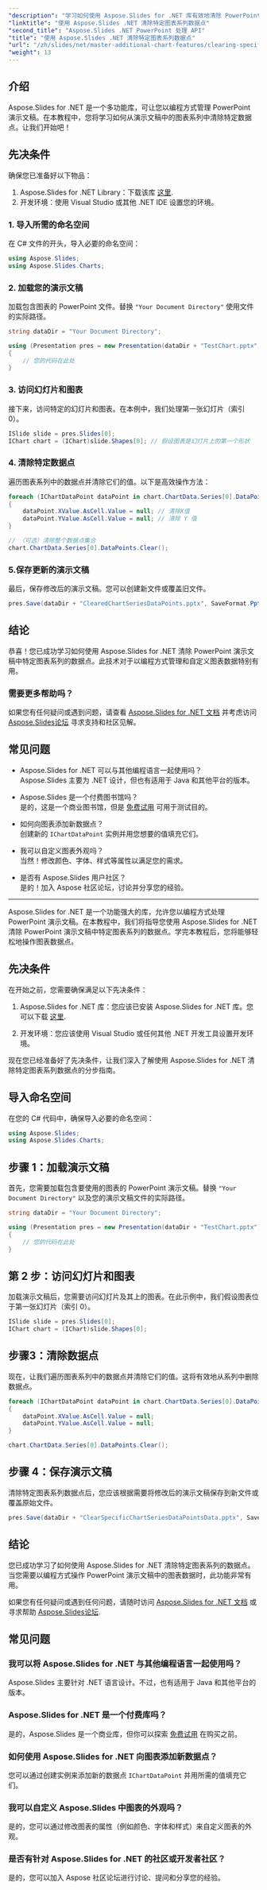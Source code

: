 ```yaml
---
"description": "学习如何使用 Aspose.Slides for .NET 库有效地清除 PowerPoint 演示文稿中特定图表系列的数据点。本教程将逐步指导您完成演示文稿的加载。"
"linktitle": "使用 Aspose.Slides .NET 清除特定图表系列数据点"
"second_title": "Aspose.Slides .NET PowerPoint 处理 API"
"title": "使用 Aspose.Slides .NET 清除特定图表系列数据点"
"url": "/zh/slides/net/master-additional-chart-features/clearing-specific-chart-series-data-points/"
"weight": 13
---
```


## 介绍

Aspose.Slides for .NET 是一个多功能库，可让您以编程方式管理 PowerPoint 演示文稿。在本教程中，您将学习如何从演示文稿中的图表系列中清除特定数据点。让我们开始吧！

## 先决条件

确保您已准备好以下物品：

1. Aspose.Slides for .NET Library：下载该库 [这里](https://releases。aspose.com/slides/net/).
2. 开发环境：使用 Visual Studio 或其他 .NET IDE 设置您的环境。

### 1. 导入所需的命名空间

在 C# 文件的开头，导入必要的命名空间：

```csharp
using Aspose.Slides;
using Aspose.Slides.Charts;
```

### 2. 加载您的演示文稿

加载包含图表的 PowerPoint 文件。替换 `"Your Document Directory"` 使用文件的实际路径。

```csharp
string dataDir = "Your Document Directory";

using (Presentation pres = new Presentation(dataDir + "TestChart.pptx"))
{
    // 您的代码在此处
}
```

### 3. 访问幻灯片和图表

接下来，访问特定的幻灯片和图表。在本例中，我们处理第一张幻灯片（索引 0）。

```csharp
ISlide slide = pres.Slides[0];
IChart chart = (IChart)slide.Shapes[0]; // 假设图表是幻灯片上的第一个形状
```

### 4. 清除特定数据点

遍历图表系列中的数据点并清除它们的值。以下是高效操作方法：

```csharp
foreach (IChartDataPoint dataPoint in chart.ChartData.Series[0].DataPoints)
{
    dataPoint.XValue.AsCell.Value = null; // 清除X值
    dataPoint.YValue.AsCell.Value = null; // 清除 Y 值
}

// （可选）清除整个数据点集合
chart.ChartData.Series[0].DataPoints.Clear();
```

### 5.保存更新的演示文稿

最后，保存修改后的演示文稿。您可以创建新文件或覆盖旧文件。

```csharp
pres.Save(dataDir + "ClearedChartSeriesDataPoints.pptx", SaveFormat.Pptx);
```

## 结论

恭喜！您已成功学习如何使用 Aspose.Slides for .NET 清除 PowerPoint 演示文稿中特定图表系列的数据点。此技术对于以编程方式管理和自定义图表数据特别有用。

### 需要更多帮助吗？

如果您有任何疑问或遇到问题，请查看 [Aspose.Slides for .NET 文档](https://reference.aspose.com/slides/net/) 并考虑访问 [Aspose.Slides论坛](https://forum.aspose.com/) 寻求支持和社区见解。

## 常见问题

- Aspose.Slides for .NET 可以与其他编程语言一起使用吗？  
  Aspose.Slides 主要为 .NET 设计，但也有适用于 Java 和其他平台的版本。

- Aspose.Slides 是一个付费图书馆吗？  
  是的，这是一个商业图书馆，但是 [免费试用](https://releases.aspose.com/) 可用于测试目的。

- 如何向图表添加新数据点？  
  创建新的 `IChartDataPoint` 实例并用您想要的值填充它们。

- 我可以自定义图表外观吗？  
  当然！修改颜色、字体、样式等属性以满足您的需求。

- 是否有 Aspose.Slides 用户社区？  
  是的！加入 Aspose 社区论坛，讨论并分享您的经验。

---

Aspose.Slides for .NET 是一个功能强大的库，允许您以编程方式处理 PowerPoint 演示文稿。在本教程中，我们将指导您使用 Aspose.Slides for .NET 清除 PowerPoint 演示文稿中特定图表系列的数据点。学完本教程后，您将能够轻松地操作图表数据点。

## 先决条件

在开始之前，您需要确保满足以下先决条件：

1. Aspose.Slides for .NET 库：您应该已安装 Aspose.Slides for .NET 库。您可以下载 [这里](https://releases。aspose.com/slides/net/).

2. 开发环境：您应该使用 Visual Studio 或任何其他 .NET 开发工具设置开发环境。

现在您已经准备好了先决条件，让我们深入了解使用 Aspose.Slides for .NET 清除特定图表系列数据点的分步指南。

## 导入命名空间

在您的 C# 代码中，确保导入必要的命名空间：

```csharp
using Aspose.Slides;
using Aspose.Slides.Charts;
```

## 步骤 1：加载演示文稿

首先，您需要加载包含要使用的图表的 PowerPoint 演示文稿。替换 `"Your Document Directory"` 以及您的演示文稿文件的实际路径。

```csharp
string dataDir = "Your Document Directory";

using (Presentation pres = new Presentation(dataDir + "TestChart.pptx"))
{
    // 您的代码在此处
}
```

## 第 2 步：访问幻灯片和图表

加载演示文稿后，您需要访问幻灯片及其上的图表。在此示例中，我们假设图表位于第一张幻灯片（索引 0）。

```csharp
ISlide slide = pres.Slides[0];
IChart chart = (IChart)slide.Shapes[0];
```

## 步骤3：清除数据点

现在，让我们遍历图表系列中的数据点并清除它们的值。这将有效地从系列中删除数据点。

```csharp
foreach (IChartDataPoint dataPoint in chart.ChartData.Series[0].DataPoints)
{
    dataPoint.XValue.AsCell.Value = null;
    dataPoint.YValue.AsCell.Value = null;
}

chart.ChartData.Series[0].DataPoints.Clear();
```

## 步骤 4：保存演示文稿

清除特定图表系列数据点后，您应该根据需要将修改后的演示文稿保存到新文件或覆盖原始文件。

```csharp
pres.Save(dataDir + "ClearSpecificChartSeriesDataPointsData.pptx", SaveFormat.Pptx);
```

## 结论

您已成功学习了如何使用 Aspose.Slides for .NET 清除特定图表系列的数据点。当您需要以编程方式操作 PowerPoint 演示文稿中的图表数据时，此功能非常有用。

如果您有任何疑问或遇到任何问题，请随时访问 [Aspose.Slides for .NET 文档](https://reference.aspose.com/slides/net/) 或寻求帮助 [Aspose.Slides论坛](https://forum。aspose.com/).

## 常见问题

### 我可以将 Aspose.Slides for .NET 与其他编程语言一起使用吗？
Aspose.Slides 主要针对 .NET 语言设计。不过，也有适用于 Java 和其他平台的版本。

### Aspose.Slides for .NET 是一个付费库吗？
是的，Aspose.Slides 是一个商业库，但你可以探索 [免费试用](https://releases.aspose.com/) 在购买之前。

### 如何使用 Aspose.Slides for .NET 向图表添加新数据点？
您可以通过创建实例来添加新的数据点 `IChartDataPoint` 并用所需的值填充它们。

### 我可以自定义 Aspose.Slides 中图表的外观吗？
是的，您可以通过修改图表的属性（例如颜色、字体和样式）来自定义图表的外观。

### 是否有针对 Aspose.Slides for .NET 的社区或开发者社区？
是的，您可以加入 Aspose 社区论坛进行讨论、提问和分享您的经验。